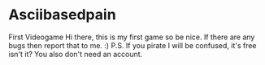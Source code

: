 # Asciibasedpain
First Videogame
Hi there, this is my first game so be nice. If there are any bugs then report that to me. :)
P.S. If you pirate I will be confused, it's free isn't it? You also don't need an account.
